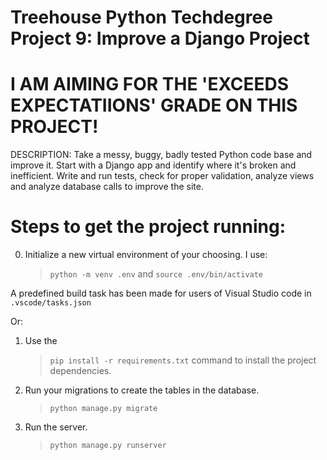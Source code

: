 # Treehouse Python Techdegree Project 9: Improve a Django Project 
# I AM AIMING FOR THE 'EXCEEDS EXPECTATIIONS' GRADE ON THIS PROJECT!
DESCRIPTION: Take a messy, buggy, badly tested Python code base and improve it. Start with a Django app and identify where it's broken and inefficient. Write and run tests, check for proper validation, analyze views and analyze database calls to improve the site.


# Steps to get the project running:

0. Initialize a new virtual environment of your choosing. I use:
   > `python -m venv .env` 
   and 
   > `source .env/bin/activate`

A predefined build task has been made for users of Visual Studio code in `.vscode/tasks.json`

Or:

1. Use the 
    > `pip install -r requirements.txt`
    command to install the project dependencies.

2. Run your migrations to create the tables in the database.
   > `python manage.py migrate`

3. Run the server.
   > `python manage.py runserver`
